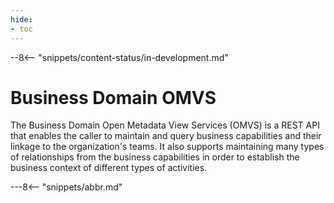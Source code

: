 ```yaml
---
hide:
- toc
---
```


<!-- SPDX-License-Identifier: CC-BY-4.0 -->
<!-- Copyright Contributors to the Egeria project. -->

--8<-- "snippets/content-status/in-development.md"

# Business Domain OMVS

The Business Domain Open Metadata View Services (OMVS) is a REST API that enables the caller to maintain and query business capabilities and their linkage to the organization's teams.  It also supports maintaining many types of relationships from the business capabilities in order to establish the business context of different types of activities.

---8<-- "snippets/abbr.md"






